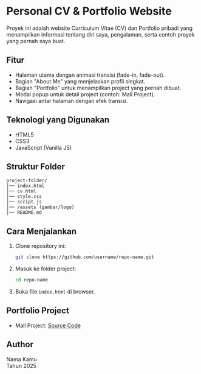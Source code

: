 # Personal CV & Portfolio Website

Proyek ini adalah website Curriculum Vitae (CV) dan Portfolio pribadi yang menampilkan informasi tentang diri saya, pengalaman, serta contoh proyek yang pernah saya buat.

## Fitur
- Halaman utama dengan animasi transisi (fade-in, fade-out).
- Bagian "About Me" yang menjelaskan profil singkat.
- Bagian "Portfolio" untuk menampilkan project yang pernah dibuat.
- Modal popup untuk detail project (contoh: Mall Project).
- Navigasi antar halaman dengan efek transisi.

## Teknologi yang Digunakan
- HTML5
- CSS3
- JavaScript (Vanilla JS)

## Struktur Folder
```
project-folder/
│── index.html
│── cv.html
│── style.css
│── script.js
│── /assets (gambar/logo)
│── README.md
```

## Cara Menjalankan
1. Clone repository ini:
   ```bash
   git clone https://github.com/username/repo-name.git
   ```
2. Masuk ke folder project:
   ```bash
   cd repo-name
   ```
3. Buka file `index.html` di browser.

## Portfolio Project
- Mall Project: [Source Code](https://github.com/adamrizqi/Mall-main.git)

## Author
Nama Kamu  
Tahun 2025
